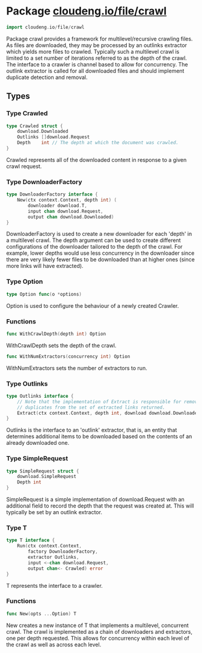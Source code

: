 # Package [cloudeng.io/file/crawl](https://pkg.go.dev/cloudeng.io/file/crawl?tab=doc)

```go
import cloudeng.io/file/crawl
```

Package crawl provides a framework for multilevel/recursive crawling files.
As files are downloaded, they may be processed by an outlinks extractor
which yields more files to crawled. Typically such a multilevel crawl is
limited to a set number of iterations referred to as the depth of the crawl.
The interface to a crawler is channel based to allow for concurrency. The
outlink extractor is called for all downloaded files and should implement
duplicate detection and removal.

## Types
### Type Crawled
```go
type Crawled struct {
	download.Downloaded
	Outlinks []download.Request
	Depth    int // The depth at which the document was crawled.
}
```
Crawled represents all of the downloaded content in response to a given
crawl request.


### Type DownloaderFactory
```go
type DownloaderFactory interface {
	New(ctx context.Context, depth int) (
		downloader download.T,
		input chan download.Request,
		output chan download.Downloaded)
}
```
DownloaderFactory is used to create a new downloader for each 'depth' in
a multilevel crawl. The depth argument can be used to create different
configurations of the downloader tailored to the depth of the crawl.
For example, lower depths would use less concurrency in the downloader
since there are very likely fewer files to be downloaded than at higher ones
(since more links will have extracted).


### Type Option
```go
type Option func(o *options)
```
Option is used to configure the behaviour of a newly created Crawler.

### Functions

```go
func WithCrawlDepth(depth int) Option
```
WithCrawlDepth sets the depth of the crawl.


```go
func WithNumExtractors(concurrency int) Option
```
WithNumExtractors sets the number of extractors to run.




### Type Outlinks
```go
type Outlinks interface {
	// Note that the implementation of Extract is responsible for removing
	// duplicates from the set of extracted links returned.
	Extract(ctx context.Context, depth int, download download.Downloaded) []download.Request
}
```
Outlinks is the interface to an 'outlink' extractor, that is, an entity that
determines additional items to be downloaded based on the contents of an
already downloaded one.


### Type SimpleRequest
```go
type SimpleRequest struct {
	download.SimpleRequest
	Depth int
}
```
SimpleRequest is a simple implementation of download.Request with an
additional field to record the depth that the request was created at.
This will typically be set by an outlink extractor.


### Type T
```go
type T interface {
	Run(ctx context.Context,
		factory DownloaderFactory,
		extractor Outlinks,
		input <-chan download.Request,
		output chan<- Crawled) error
}
```
T represents the interface to a crawler.

### Functions

```go
func New(opts ...Option) T
```
New creates a new instance of T that implements a multilevel, concurrent
crawl. The crawl is implemented as a chain of downloaders and extractors,
one per depth requested. This allows for concurrency within each level of
the crawl as well as across each level.







